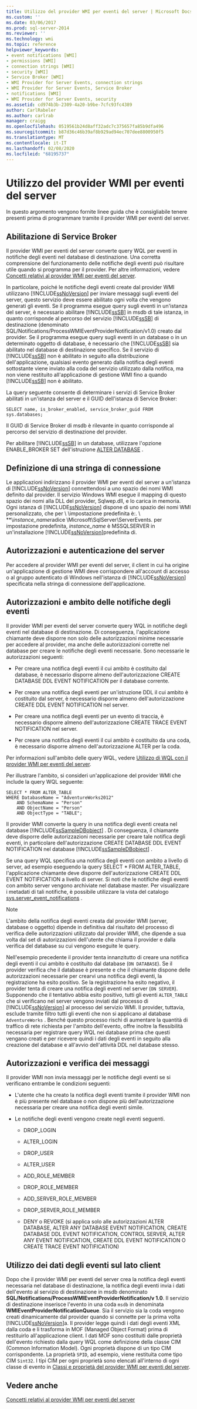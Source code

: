 ```yaml
---
title: Utilizzo del provider WMI per eventi del server | Microsoft Docs
ms.custom: ''
ms.date: 03/06/2017
ms.prod: sql-server-2014
ms.reviewer: ''
ms.technology: wmi
ms.topic: reference
helpviewer_keywords:
- event notifications [WMI]
- permissions [WMI]
- connection strings [WMI]
- security [WMI]
- Service Broker [WMI]
- WMI Provider for Server Events, connection strings
- WMI Provider for Server Events, Service Broker
- notifications [WMI]
- WMI Provider for Server Events, security
ms.assetid: cd974b3b-2309-4a20-b9be-7cfc93fc4389
author: CarlRabeler
ms.author: carlrab
manager: craigg
ms.openlocfilehash: 0519561b24d8aff32adc7c375657fa85b9dfa496
ms.sourcegitcommit: b87d36c46b39af8b929ad94ec707dee8800950f5
ms.translationtype: MT
ms.contentlocale: it-IT
ms.lasthandoff: 02/08/2020
ms.locfileid: "68195737"
---
```

# <a name="working-with-the-wmi-provider-for-server-events"></a>Utilizzo del provider WMI per eventi del server
  In questo argomento vengono fornite linee guida che è consigliabile tenere presenti prima di programmare tramite il provider WMI per eventi del server.  
  
## <a name="enabling-service-broker"></a>Abilitazione di Service Broker  
 Il provider WMI per eventi del server converte query WQL per eventi in notifiche degli eventi nel database di destinazione. Una corretta comprensione del funzionamento delle notifiche degli eventi può risultare utile quando si programma per il provider. Per altre informazioni, vedere [Concetti relativi al provider WMI per eventi del server](https://technet.microsoft.com/library/ms180560.aspx).  
  
 In particolare, poiché le notifiche degli eventi create dal provider WMI utilizzano [!INCLUDE[ssNoVersion](../../includes/ssnoversion-md.md)] per inviare messaggi sugli eventi del server, questo servizio deve essere abilitato ogni volta che vengono generati gli eventi. Se il programma esegue query sugli eventi in un'istanza del server, è necessario abilitare [!INCLUDE[ssSB](../../includes/sssb-md.md)] in msdb di tale istanza, in quanto corrisponde al percorso del servizio [!INCLUDE[ssSB](../../includes/sssb-md.md)] di destinazione (denominato SQL/Notifications/ProcessWMIEventProviderNotification/v1.0) creato dal provider. Se il programma esegue query sugli eventi in un database o in un determinato oggetto di database, è necessario che [!INCLUDE[ssSB](../../includes/sssb-md.md)] sia abilitato nel database di destinazione specifico. Se il servizio di [!INCLUDE[ssSB](../../includes/sssb-md.md)] non è abilitato in seguito alla distribuzione dell'applicazione, qualsiasi evento generato dalla notifica degli eventi sottostante viene inviato alla coda del servizio utilizzato dalla notifica, ma non viene restituito all'applicazione di gestione WMI fino a quando [!INCLUDE[ssSB](../../includes/sssb-md.md)] non è abilitato.  
  
 La query seguente consente di determinare i servizi di Service Broker abilitati in un'istanza del server e il GUID dell'istanza di Service Broker:  
  
```  
SELECT name, is_broker_enabled, service_broker_guid FROM sys.databases;  
```  
  
 Il GUID di Service Broker di msdb è rilevante in quanto corrisponde al percorso del servizio di destinazione del provider.  
  
 Per abilitare [!INCLUDE[ssSB](../../includes/sssb-md.md)] in un database, utilizzare l'opzione ENABLE_BROKER SET dell'istruzione [ALTER DATABASE](/sql/t-sql/statements/alter-database-transact-sql) .  
  
## <a name="specifying-a-connection-string"></a>Definizione di una stringa di connessione  
 Le applicazioni indirizzano il provider WMI per eventi del server a un'istanza di [!INCLUDE[ssNoVersion](../../includes/ssnoversion-md.md)] connettendosi a uno spazio dei nomi WMI definito dal provider. Il servizio Windows WMI esegue il mapping di questo spazio dei nomi alla DLL del provider, Sqlwep.dll, e lo carica in memoria. Ogni istanza di [!INCLUDE[ssNoVersion](../../includes/ssnoversion-md.md)] dispone di uno spazio dei nomi WMI personalizzato, che per \\ \\impostazione predefinita è:. \\ **\\*instance_name*radice \Microsoft\SqlServer\ServerEvents. per impostazione predefinita, *instance_name* è MSSQLSERVER in un'installazione [!INCLUDE[ssNoVersion](../../includes/ssnoversion-md.md)]predefinita di.  
  
## <a name="permissions-and-server-authentication"></a>Autorizzazioni e autenticazione del server  
 Per accedere al provider WMI per eventi del server, il client in cui ha origine un'applicazione di gestione WMI deve corrispondere all'account di accesso o al gruppo autenticato di Windows nell'istanza di [!INCLUDE[ssNoVersion](../../includes/ssnoversion-md.md)] specificata nella stringa di connessione dell'applicazione.  
  
## <a name="permissions-and-event-notification-scope"></a>Autorizzazioni e ambito delle notifiche degli eventi  
 Il provider WMI per eventi del server converte query WQL in notifiche degli eventi nel database di destinazione. Di conseguenza, l'applicazione chiamante deve disporre non solo delle autorizzazioni minime necessarie per accedere al provider, ma anche delle autorizzazioni corrette nel database per creare le notifiche degli eventi necessarie. Sono necessarie le autorizzazioni seguenti:  
  
-   Per creare una notifica degli eventi il cui ambito è costituito dal database, è necessario disporre almeno dell'autorizzazione CREATE DATABASE DDL EVENT NOTIFICATION per il database corrente.  
  
-   Per creare una notifica degli eventi per un'istruzione DDL il cui ambito è costituito dal server, è necessario disporre almeno dell'autorizzazione CREATE DDL EVENT NOTIFICATION nel server.  
  
-   Per creare una notifica degli eventi per un evento di traccia, è necessario disporre almeno dell'autorizzazione CREATE TRACE EVENT NOTIFICATION nel server.  
  
-   Per creare una notifica degli eventi il cui ambito è costituito da una coda, è necessario disporre almeno dell'autorizzazione ALTER per la coda.  
  
 Per informazioni sull'ambito delle query WQL, vedere [Utilizzo di WQL con il provider WMI per eventi del server](https://technet.microsoft.com/library/ms180524\(v=sql.105\).aspx).  
  
 Per illustrare l'ambito, si consideri un'applicazione del provider WMI che include la query WQL seguente:  
  
```  
SELECT * FROM ALTER_TABLE  
WHERE DatabaseName = "AdventureWorks2012"   
    AND SchemaName = "Person"  
    AND ObjectName = "Person"  
    AND ObjectType = "TABLE";  
```  
  
 Il provider WMI converte la query in una notifica degli eventi creata nel database [!INCLUDE[ssSampleDBobject](../../includes/sssampledbobject-md.md)] . Di conseguenza, il chiamante deve disporre delle autorizzazioni necessarie per creare tale notifica degli eventi, in particolare dell'autorizzazione CREATE DATABASE DDL EVENT NOTIFICATION nel database [!INCLUDE[ssSampleDBobject](../../includes/sssampledbobject-md.md)] .  
  
 Se una query WQL specifica una notifica degli eventi con ambito a livello di server, ad esempio eseguendo la query SELECT * FROM ALTER_TABLE, l'applicazione chiamante deve disporre dell'autorizzazione CREATE DDL EVENT NOTIFICATION a livello di server. Si noti che le notifiche degli eventi con ambito server vengono archiviate nel database master. Per visualizzare i metadati di tali notifiche, è possibile utilizzare la vista del catalogo [sys.server_event_notifications](/sql/relational-databases/system-catalog-views/sys-server-event-notifications-transact-sql) .  
  
> [!NOTE]  
>  L'ambito della notifica degli eventi creata dal provider WMI (server, database o oggetto) dipende in definitiva dal risultato del processo di verifica delle autorizzazioni utilizzato dal provider WMI, che dipende a sua volta dal set di autorizzazioni dell'utente che chiama il provider e dalla verifica del database su cui vengono eseguite le query.  
>   
>  Nell'esempio precedente il provider tenta innanzitutto di creare una notifica degli eventi il cui ambito è costituito dal database (`ON DATABASE`). Se il provider verifica che il database è presente e che il chiamante dispone delle autorizzazioni necessarie per crearvi una notifica degli eventi, la registrazione ha esito positivo. Se la registrazione ha esito negativo, il provider tenta di creare una notifica degli eventi nel server (`ON SERVER`). Supponendo che il tentativo abbia esito positivo, tutti gli eventi `ALTER_TABLE` che si verificano nel server vengono inviati dal processo di [!INCLUDE[ssNoVersion](../../includes/ssnoversion-md.md)] al processo del servizio WMI. Il provider, tuttavia, esclude tramite filtro tutti gli eventi che non si applicano al database `AdventureWorks` . Benché questo processo rischi di aumentare la quantità di traffico di rete richiesta per l'ambito dell'evento, offre inoltre la flessibilità necessaria per registrare query WQL nei database prima che questi vengano creati e per ricevere quindi i dati degli eventi in seguito alla creazione del database e all'avvio dell'attività DDL nel database stesso.  
  
## <a name="permissions-and-message-verification"></a>Autorizzazioni e verifica dei messaggi  
 Il provider WMI non invia messaggi per le notifiche degli eventi se si verificano entrambe le condizioni seguenti:  
  
-   L'utente che ha creato la notifica degli eventi tramite il provider WMI non è più presente nel database o non dispone più dell'autorizzazione necessaria per creare una notifica degli eventi simile.  
  
-   Le notifiche degli eventi vengono create negli eventi seguenti.  
  
    -   DROP_LOGIN  
  
    -   ALTER_LOGIN  
  
    -   DROP_USER  
  
    -   ALTER_USER  
  
    -   ADD_ROLE_MEMBER  
  
    -   DROP_ROLE_MEMBER  
  
    -   ADD_SERVER_ROLE_MEMBER  
  
    -   DROP_SERVER_ROLE_MEMBER  
  
    -   DENY o REVOKE (si applica solo alle autorizzazioni ALTER DATABASE, ALTER ANY DATABASE EVENT NOTIFICATION, CREATE DATABASE DDL EVENT NOTIFICATION, CONTROL SERVER, ALTER ANY EVENT NOTIFICATION, CREATE DDL EVENT NOTIFICATION O CREATE TRACE EVENT NOTIFICATION)  
  
## <a name="working-with-event-data-on-the-client-side"></a>Utilizzo dei dati degli eventi sul lato client  
 Dopo che il provider WMI per eventi del server crea la notifica degli eventi necessaria nel database di destinazione, la notifica degli eventi invia i dati dell'evento al servizio di destinazione in msdb denominato **SQL/Notifications/ProcessWMIEventProviderNotification/v 1.0**. Il servizio di destinazione inserisce l'evento in una coda `msdb` in denominata **WMIEventProviderNotificationQueue**. Sia il servizio sia la coda vengono creati dinamicamente dal provider quando si connette per la prima volta [!INCLUDE[ssNoVersion](../../includes/ssnoversion-md.md)]a. Il provider legge quindi i dati degli eventi XML dalla coda e li trasforma in MOF (Managed Object Format) prima di restituirlo all'applicazione client. I dati MOF sono costituiti dalle proprietà dell'evento richiesto dalla query WQL come definizione della classe CIM (Common Information Model). Ogni proprietà dispone di un tipo CIM corrispondente. La proprietà `SPID`, ad esempio, viene restituita come tipo CIM `Sint32`. I tipi CIM per ogni proprietà sono elencati all'interno di ogni classe di evento in [Classi e proprietà del provider WMI per eventi del server](../../relational-databases/wmi-provider-server-events/wmi-provider-for-server-events-classes-and-properties.md).  
  
## <a name="see-also"></a>Vedere anche  
 [Concetti relativi al provider WMI per eventi del server](https://technet.microsoft.com/library/ms180560.aspx)  
  
  
